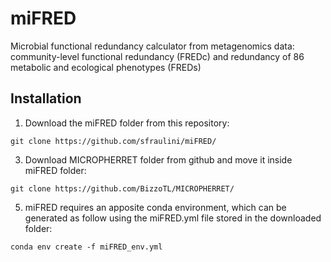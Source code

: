 # miFRED
Microbial functional redundancy calculator from metagenomics data: community-level functional redundancy (FREDc) and redundancy of 86 metabolic and ecological phenotypes (FREDs)

## **Installation**
1. Download the miFRED folder from this repository:
   
  ```git clone https://github.com/sfraulini/miFRED/```
  
3. Download MICROPHERRET folder from github and move it inside miFRED folder:
   
  ```git clone https://github.com/BizzoTL/MICROPHERRET/```
  
5. miFRED requires an apposite conda environment, which can be generated as follow using the miFRED.yml file stored in the downloaded folder:

  ```conda env create -f miFRED_env.yml```
